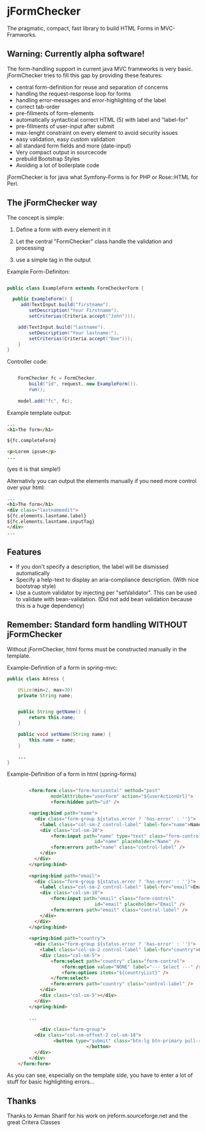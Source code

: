 # jFormChecker
The pragmatic, compact, fast library to build HTML Forms in MVC-Framworks. 

## Warning: Currently alpha software!

The form-handling support in current java MVC frameworks is very basic. jFormChecker tries to fill this gap by providing these features:

* central form-definition for reuse and separation of concerns
* handling the request-response loop for forms
* handling error-messages and error-highlighting of the label
* correct tab-order
* pre-fillments of form-elements
* automatically syntactical correct HTML (5) with label and "label-for"
* pre-fillments of user-input after submit
* max-lenght constraint on every element to avoid security issues
* easy validation, easy custom validation
* all standard form fields and more (date-input)
* Very compact output in sourcecode
* prebuild Bootstrap Styles
* Avoiding a lot of boilerplate code

jFormChecker is for java what Symfony-Forms is for PHP or Rose::HTML for Perl.



## The jFormChecker way

The concept is simple: 

1. Define a form with every element in it

2. Let the central "FormChecker" class handle the validation and processing

3. use a simple tag in the output

Example Form-Definiton:

```Java

public class ExampleForm extends FormCheckerForm {

  public ExampleForm() {
     add(TextInput.build("firstname").
     	setDescription("Your Firstname").
     	setCriterias(Criteria.accept("John")));

    add(TextInput.build("lastname").
    	setDescription("Your lastname:").
    	setCriterias(Criteria.accept("Doe")));
	}
}
```

Controller code:

```java

 	FormChecker fc = FormChecker.
        build("id", request, new ExampleForm()).
        run();
             
    model.add("fc", fc);

```


Example template output:

```html
...
<h1>The form</h1>

${fc.completeForm}

<p>Lorem ipsum</p>
...
```

(yes it is that simple!)

Alternativly you can output the elements manually if you need more control over your html:

```html
...
<h1>The form</h1>
<div class="lastnameedit">
${fc.elements.lasntame.label}
${fc.elements.lasntame.inputTag}
</div>
...
```

## Features

* If you don't specify a description, the label will be dismissed automatically
* Specify a help-text to display an aria-compliance description. (With nice bootstrap style)
* Use a custom validator by injecting per "setValidator". This can be used to validate with bean-validation. (Did not add bean validation because this is a huge dependency)

## Remember: Standard form handling WITHOUT jFormChecker

Without jFormChecker, html forms must be constructed manually in the template.

Example-Definition of a form in spring-mvc:
```java
public class Adress {

    @Size(min=2, max=30)
    private String name;


    public String getName() {
        return this.name;
    }

    public void setName(String name) {
        this.name = name;
    }

	...
}

```

Example-Definition of a form in html (spring-forms)
```html

        <form:form class="form-horizontal" method="post" 
                modelAttribute="userForm" action="${userActionUrl}">
                <form:hidden path="id" />

		<spring:bind path="name">
		  <div class="form-group ${status.error ? 'has-error' : ''}">
			<label class="col-sm-2 control-label" label-for="name">Name</label>
			<div class="col-sm-10">
				<form:input path="name" type="text" class="form-control" 
                                id="name" placeholder="Name" />
				<form:errors path="name" class="control-label" />
			</div>
		  </div>
		</spring:bind>
		
		<spring:bind path="email">
		  <div class="form-group ${status.error ? 'has-error' : ''}">
			<label class="col-sm-2 control-label" label-for="email">Email</label>
			<div class="col-sm-10">
				<form:input path="email" class="form-control" 
                                id="email" placeholder="Email" />
				<form:errors path="email" class="control-label" />
			</div>
		  </div>
		</spring:bind>
		
		<spring:bind path="country">
		  <div class="form-group ${status.error ? 'has-error' : ''}">
			<label class="col-sm-2 control-label" label-for="country">Country</label>
			<div class="col-sm-5">
				<form:select path="country" class="form-control">
					<form:option value="NONE" label="--- Select ---" />
					<form:options items="${countryList}" />
				</form:select>
				<form:errors path="country" class="control-label" />
			</div>
			<div class="col-sm-5"></div>
		  </div>
		</spring:bind>
		
		...
		
			<div class="form-group">
		  <div class="col-sm-offset-2 col-sm-10">
			     <button type="submit" class="btn-lg btn-primary pull-right">Add
                             </button>
		  </div>
		</div>
	</form:form>

```

As you can see, especially on the template side, you have to enter a lot of stuff for basic highlighting errors...

## Thanks

Thanks to Arman Sharif for his work on jreform.sourceforge.net and the great Critera Classes